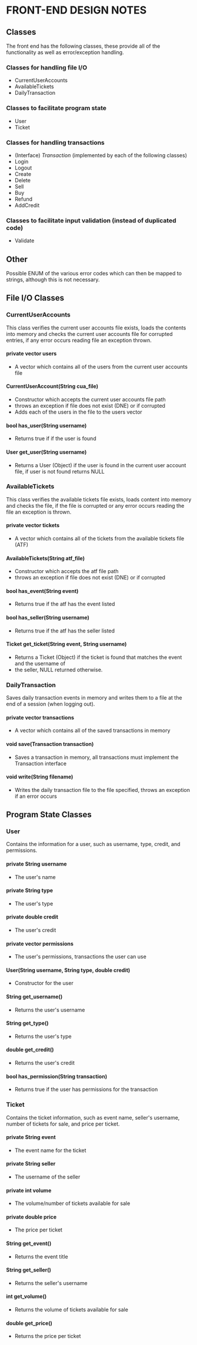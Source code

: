 FRONT-END DESIGN NOTES
==========================

Classes
----------

The front end has the following classes, these provide all of the functionality as well
as error/exception handling.


### Classes for handling file I/O

* CurrentUserAccounts
* AvailableTickets
* DailyTransaction

### Classes to facilitate program state 

* User
* Ticket


### Classes for handling transactions

* (Interface) *Transaction* (implemented by each of the following classes)
* Login
* Logout
* Create
* Delete
* Sell
* Buy
* Refund
* AddCredit


### Classes to facilitate input validation (instead of duplicated code)

* Validate


Other
--------

Possible ENUM of the various error codes which can then be mapped to strings, although
this is not necessary.


File I/O Classes
------------------

### CurrentUserAccounts

This class verifies the current user accounts file exists, loads the contents into memory
and checks the current user accounts file for corrupted entries, if any error occurs
reading file an exception thrown.

#### private vector<User> users
* A vector which contains all of the users from the current user accounts file

#### CurrentUserAccount(String cua_file)
* Constructor which accepts the current user accounts file path
* throws an exception if file does not exist (DNE) or if corrupted
* Adds each of the users in the file to the users vector

#### bool has_user(String username)
* Returns true if if the user is found

#### User get_user(String username)
* Returns a User (Object) if the user is found in the current user account file, if user is not
  found returns NULL


### AvailableTickets

This class verifies the available tickets file exists, loads content into memory and checks the file,
if the file is corrupted or any error occurs reading the file an exception is thrown.

#### private vector<Tickets> tickets
* A vector which contains all of the tickets from the available tickets file (ATF)

#### AvailableTickets(String atf_file)
* Constructor which accepts the atf file path
* throws an exception if file does not exist (DNE) or if corrupted

#### bool has_event(String event)
* Returns true if the atf has the event listed

#### bool has_seller(String username)
* Returns true if the atf has the seller listed

#### Ticket get_ticket(String event, String username)
* Returns a Ticket (Object) if the ticket is found that matches the event and the username of
* the seller, NULL returned otherwise.


### DailyTransaction

Saves daily transaction events in memory and writes them to a file at the end of a session (when 
logging out).

#### private vector<Transaction> transactions
* A vector which contains all of the saved transactions in memory

#### void save(Transaction transaction)
* Saves a transaction in memory, all transactions must implement the Transaction interface

#### void write(String filename)
* Writes the daily transaction file to the file specified, throws an exception if an error occurs




Program State Classes
-----------------------

### User

Contains the information for a user, such as username, type, credit, and permissions.

#### private String username
* The user's name

#### private String type
* The user's type

#### private double credit
* The user's credit

#### private vector<String> permissions
* The user's permissions, transactions the user can use

#### User(String username, String type, double credit)
* Constructor for the user

#### String get_username()
* Returns the user's username

#### String get_type()
* Returns the user's type

#### double get_credit()
* Returns the user's credit

#### bool has_permission(String transaction)
* Returns true if the user has permissions for the transaction


### Ticket

Contains the ticket information, such as event name, seller's username, number of
tickets for sale, and price per ticket.

#### private String event
* The event name for the ticket

#### private String seller
* The username of the seller

#### private int volume
* The volume/number of tickets available for sale

#### private double price
* The price per ticket

#### String get_event()
* Returns the event title

#### String get_seller()
* Returns the seller's username

#### int get_volume()
* Returns the volume of tickets available for sale

#### double get_price()
* Returns the price per ticket